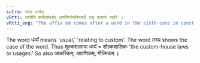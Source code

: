 ```yaml
---
sutra: तस्य धर्म्यम्
vRtti: तस्येति षष्ठीसमर्थाद् धर्म्यमित्येतस्मिन्नर्थे ठक् प्रत्ययो भवति ॥
vRtti_eng: "The affix ठक् comes after a word in the sixth case in construction, in the sense of 'its usage'."
---
```

The word धर्म्यं means 'usual,' 'relating to custom'. The word तस्य shows the case of the word. Thus शुल्कशालाया धर्म्यं = शौल्कशालिकः 'the custom-house laws or usages.' So also आकरिकम्, आपणिकम्, गौल्मिकम् ॥
